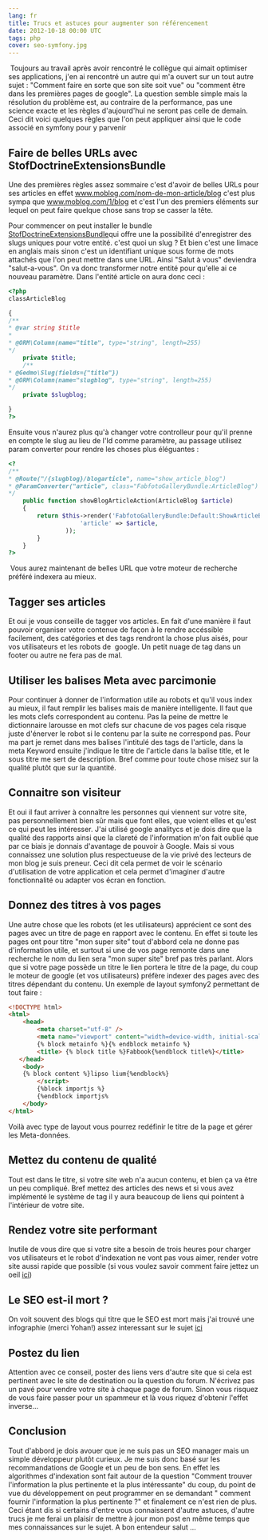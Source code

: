 ```yaml
---
lang: fr
title: Trucs et astuces pour augmenter son référencement
date: 2012-10-18 00:00 UTC
tags: php
cover: seo-symfony.jpg
---
```


 Toujours au travail après avoir rencontré le collègue qui aimait
optimiser ses applications,
j'en ai rencontré un autre qui m'a ouvert sur un tout autre sujet :
"Comment faire en sorte que son site soit vue" ou "comment être dans les
premières pages de google". La question semble simple mais la résolution
du problème est, au contraire de la performance, pas une science exacte
et les règles d'aujourd'hui ne seront pas celle de demain. Ceci dit
voici quelques règles que l'on peut appliquer ainsi que le code associé
en symfony pour y parvenir

## Faire de belles URLs avec StofDoctrineExtensionsBundle

Une des premières règles assez sommaire c'est d'avoir de belles URLs
pour ses articles en effet www.moblog.com/nom-de-mon-article/blog c'est
plus sympa que www.moblog.com/1/blog et c'est l'un des premiers éléments
sur lequel on peut faire quelque chose sans trop se casser la tête.

Pour commencer on peut installer le bundle
[StofDoctrineExtensionsBundle](https://github.com/l3pp4rd/DoctrineExtensions)qui
offre une la possibilité d'enregistrer des slugs uniques pour votre
entité. c'est quoi un slug ? Et bien c'est une limace en anglais mais
sinon c'est un identifiant unique sous forme de mots attachés que l'on
peut mettre dans une URL. Ainsi "Salut à vous" deviendra "salut-a-vous".
On va donc transformer notre entité pour qu'elle ai ce nouveau
paramètre. Dans l'entité article on aura donc ceci : 

```php
<?php 
classArticleBlog

{
/**
* @var string $title
*
* @ORM\Column(name="title", type="string", length=255)
*/
    private $title;
    /**
* @Gedmo\Slug(fields={"title"})
* @ORM\Column(name="slugblog", type="string", length=255)
*/
    private $slugblog;

}
?>
```

Ensuite vous n'aurez plus qu'à changer votre controlleur pour qu'il
prenne en compte le slug au lieu de l'Id comme paramètre, au passage
utilisez param converter pour rendre les choses plus éléguantes :

```php
<?
/**
* @Route("/{slugblog}/blogarticle", name="show_article_blog")
* @ParamConverter("article", class="FabfotoGalleryBundle:ArticleBlog")
*/
    public function showBlogArticleAction(ArticleBlog $article)
    {
        return $this->render('FabfotoGalleryBundle:Default:ShowArticleBlog.html.twig', array(
                    'article' => $article,
                ));
        }
    }
?>
```

 Vous aurez maintenant de belles URL que votre moteur de recherche
préféré indexera au mieux.

## Tagger ses articles

Et oui je vous conseille de tagger vos articles. En fait d'une manière
il faut pouvoir organiser votre contenue de façon à le rendre accéssible
facilement, des catégories et des tags rendront la chose plus aisés,
pour vos utilisateurs et les robots de  google. Un petit nuage de tag
dans un footer ou autre ne fera pas de mal.

## Utiliser les balises Meta avec parcimonie

Pour continuer à donner de l'information utile au robots et qu'il vous
index au mieux, il faut remplir les balises mais de manière
intelligente. Il faut que les mots clefs correspondent au contenu. Pas
la peine de mettre le dictionnaire larousse en mot clefs sur chacune de
vos pages cela risque juste d'énerver le robot si le contenu par la
suite ne correspond pas. Pour ma part je remet dans mes balises
l'intitulé des tags de l'article, dans la meta Keyword ensuite j'indique
le titre de l'article dans la balise title, et le sous titre me sert de
description. Bref comme pour toute chose misez sur la qualité plutôt que
sur la quantité.

## Connaitre son visiteur

Et oui il faut arriver à connaître les personnes qui viennent sur votre
site, pas personnellement bien sûr mais que font elles, que voient elles
et qu'est ce qui peut les intéresser. J'ai utilisé google analitycs et
je dois dire que la qualité des rapports ainsi que la clareté de
l'information m'on fait oublié que par ce biais je donnais d'avantage de
pouvoir à Google. Mais si vous connaissez une solution plus respectueuse
de la vie privé des lecteurs de mon blog je suis preneur. Ceci dit cela
permet de voir le scénario d'utilisation de votre application et cela
permet d'imaginer d'autre fonctionnalité ou adapter vos écran en
fonction.

## Donnez des titres à vos pages

Une autre chose que les robots (et les utilisateurs) apprécient ce sont
des pages avec un titre de page en rapport avec le contenu. En effet si
toute les pages ont pour titre "mon super site" tout d'abbord cela ne
donne pas d'information utile, et surtout si une de vos page remonte
dans une recherche le nom du lien sera "mon super site" bref pas très
parlant. Alors que si votre page possède un titre le lien portera le
titre de la page, du coup le moteur de google (et vos utilisateurs)
préfère indexer des pages avec des titres dépendant du contenu. Un
exemple de layout symfony2 permettant de tout faire :

```html
<!DOCTYPE html>
<html>
    <head>
        <meta charset="utf-8" />
        <meta name="viewport" content="width=device-width, initial-scale=1.0">
        {% block metainfo %}{% endblock metainfo %}
        <title> {% block title %}Fabbook{%endblock title%}</title>
   </head>
    <body>
    {% block content %}lipso lium{%endblock%} 
        </script>
        {%block importjs %}
        {%endblock importjs%
    </body>
</html>
```
Voilà avec type de layout vous pourrez redéfinir le
titre de la page et gérer les Meta-données.

## Mettez du contenu de qualité

Tout est dans le titre, si votre site web n'a aucun contenu, et bien ça va être un peu compliqué. 
Bref mettez des articles des news et si vous avez implémenté le système de tag il y aura beaucoup de liens qui pointent à l'intérieur de votre site.

## Rendez votre site performant

Inutile de vous dire que si votre site a besoin de
trois heures pour charger vos utilisateurs et le robot d'indexation ne
vont pas vous aimer, render votre site aussi rapide que possible (si
vous voulez savoir comment faire jettez un oeil
[ici](../../../optimiser-son-site-symfony2-pour-la-performance/blogarticle "Optimiser la performance en symfony2"))

## Le SEO est-il mort ?

On voit souvent des blogs qui titre que le SEO est mort
mais j'ai trouvé une infographie (merci Yohan!) assez interessant sur le
sujet
[ici](http://www.pureconcept.fr/images/illustrations/La-mort-du-SEO.jpg)

## Postez du lien

Attention avec ce conseil, poster des liens vers
d'autre site que si cela est pertinent avec le site de destination ou la
question du forum. N'écrivez pas un pavé pour vendre votre site à chaque
page de forum. Sinon vous risquez de vous faire passer pour un spammeur
et là vous riquez d'obtenir l'effet inverse...</span>

## Conclusion

Tout d'abbord je dois avouer que je ne suis pas un SEO
manager mais un simple développeur plutôt curieux. Je me suis donc basé
sur les recommandations de Google et un peu de bon sens. En effet les
algorithmes d'indexation sont fait autour de la question "Comment
trouver l'information la plus pertinente et la plus intéressante" du
coup, du point de vue du développement on peut programmer en se
demandant " comment fournir l'information la plus pertinente ?" et
finalement ce n'est rien de plus. Ceci étant dis si certains d'entre
vous connaissent d'autre astuces, d'autre trucs je me ferai un plaisir
de mettre à jour mon post en même temps que mes connaissances sur le
sujet. A bon entendeur salut ...
